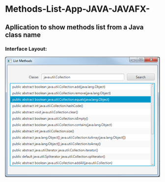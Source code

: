 # Methods-List-App-JAVA-JAVAFX-

## Apllication to show methods list from a Java class name

### Interface Layout:

![Image exemple](https://github.com/RafaelSouzaValle/Methods-List-App-JAVA-JAVAFX-/blob/master/resources/list_methods_screenshot_exemple.png)
